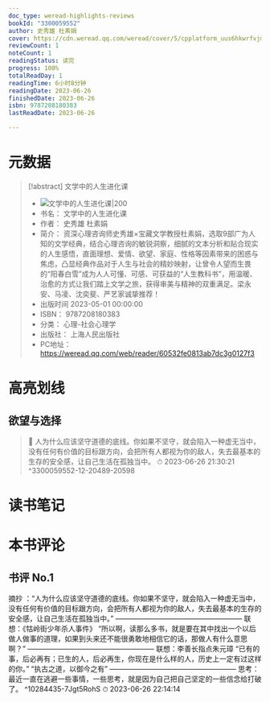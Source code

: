 ```yaml
---
doc_type: weread-highlights-reviews
bookId: "3300059552"
author: 史秀雄 杜素娟
cover: https://cdn.weread.qq.com/weread/cover/5/cpplatform_uus6hkwrfvjmcb1srf3wh1/t7_cpplatform_uus6hkwrfvjmcb1srf3wh11684835011.jpg
reviewCount: 1
noteCount: 1
readingStatus: 读完
progress: 100%
totalReadDay: 1
readingTime: 6小时8分钟
readingDate: 2023-06-26
finishedDate: 2023-06-26
isbn: 9787208180383
lastReadDate: 2023-06-26

---
```

# 元数据
> [!abstract] 文学中的人生进化课
> - ![ 文学中的人生进化课|200](https://cdn.weread.qq.com/weread/cover/5/cpplatform_uus6hkwrfvjmcb1srf3wh1/t7_cpplatform_uus6hkwrfvjmcb1srf3wh11684835011.jpg)
> - 书名： 文学中的人生进化课
> - 作者： 史秀雄 杜素娟
> - 简介： 资深心理咨询师史秀雄×宝藏文学教授杜素娟，选取9部广为人知的文学经典，结合心理咨询的敏锐洞察，细腻的文本分析和贴合现实的人生感悟，直面理想、爱情、欲望、家庭、性格等因素带来的困惑与焦虑，凸显经典作品对于人生与社会的精妙映射，让曾令人望而生畏的“阳春白雪”成为人人可懂、可感、可获益的“人生教科书”，用温暖、治愈的方式让我们踏上文学之旅，获得审美与精神的双重满足。梁永安、马凌、沈奕斐、严艺家诚挚推荐！
> - 出版时间 2023-05-01 00:00:00
> - ISBN： 9787208180383
> - 分类： 心理-社会心理学
> - 出版社： 上海人民出版社
> - PC地址：https://weread.qq.com/web/reader/60532fe0813ab7dc3g0127f3

# 高亮划线

## 欲望与选择

> 📌 人为什么应该坚守道德的底线。你如果不坚守，就会陷入一种虚无当中，没有任何有价值的目标跟方向，会把所有人都视为你的敌人，失去最基本的生存的安全感，让自己生活在孤独当中。 
> ⏱ 2023-06-26 21:30:21 ^3300059552-12-20489-20598

# 读书笔记

# 本书评论

## 书评 No.1 
摘抄 ：“人为什么应该坚守道德的底线。你如果不坚守，就会陷入一种虚无当中，没有任何有价值的目标跟方向，会把所有人都视为你的敌人，失去最基本的生存的安全感，让自己生活在孤独当中。”
——————————————————
联想：《牯岭街少年杀人事件》
“所以啊，读那么多书，就是要在其中找出一个以后做人做事的道理，如果到头来还不能很勇敢地相信它的话，那做人有什么意思啊？”
——————————————————
联想：李善长指点朱元璋
“已有的事，后必再有；已生的人，后必再生，你现在是什么样的人，历史上一定有过这样的你。”
“执古之道，以御今之有”
——————————————————
思考：
最近一直在逃避一些事情，一些思考，就是因为自己把自己坚定的一些信念给打破了。 ^10284435-7Jgt5RohS
⏱ 2023-06-26 22:14:14
